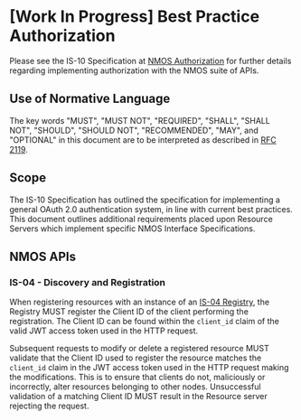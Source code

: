 # \[Work In Progress\] Best Practice Authorization

Please see the IS-10 Specification at [NMOS Authorization][IS-10] for further details regarding implementing
authorization with the NMOS suite of APIs.

## Use of Normative Language

The key words "MUST", "MUST NOT", "REQUIRED", "SHALL", "SHALL NOT", "SHOULD", "SHOULD NOT", "RECOMMENDED", "MAY", and
"OPTIONAL" in this document are to be interpreted as described in [RFC 2119][RFC-2119].

## Scope

The IS-10 Specification has outlined the specification for implementing a general OAuth 2.0 authentication system, in
line with current best practices. This document outlines additional requirements placed upon Resource Servers which
implement specific NMOS Interface Specifications.

## NMOS APIs

### IS-04 - Discovery and Registration

When registering resources with an instance of an [IS-04 Registry][], the Registry MUST register the Client ID
of the client performing the registration. The Client ID can be found within the `client_id` claim of the
valid JWT access token used in the HTTP request.

Subsequent requests to modify or delete a registered resource MUST validate that the Client ID used to
register the resource matches the `client_id` claim in the JWT access token used in the HTTP request making
the modifications. This is to ensure that clients do not, maliciously or incorrectly, alter resources belonging to
other nodes. Unsuccessful validation of a matching Client ID MUST result in the Resource server rejecting the
request.

[IS-10]: https://amwa-tv.github.io/nmos-authorization/branches/v1.0-dev/ "AMWA IS-10 NMOS Authorization API"
[RFC-2119]: https://tools.ietf.org/html/rfc2119 "Key words for use in RFCs to Indicate Requirement Levels"

[IS-04 Registry]: http://amwa-tv.github.io/nmos-discovery-registration/ "AMWA IS-04 NMOS Discovery and Registration Specification"
